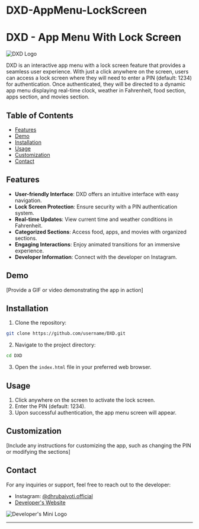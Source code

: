 # DXD-AppMenu-LockScreen

# DXD - App Menu With Lock Screen

![DXD Logo](link-to-logo)

DXD is an interactive app menu with a lock screen feature that provides a seamless user experience. With just a click anywhere on the screen, users can access a lock screen where they will need to enter a PIN (default: 1234) for authentication. Once authenticated, they will be directed to a dynamic app menu displaying real-time clock, weather in Fahrenheit, food section, apps section, and movies section.

## Table of Contents
- [Features](#features)
- [Demo](#demo)
- [Installation](#installation)
- [Usage](#usage)
- [Customization](#customization)
- [Contact](#contact)

## Features

- **User-friendly Interface**: DXD offers an intuitive interface with easy navigation.
- **Lock Screen Protection**: Ensure security with a PIN authentication system.
- **Real-time Updates**: View current time and weather conditions in Fahrenheit.
- **Categorized Sections**: Access food, apps, and movies with organized sections.
- **Engaging Interactions**: Enjoy animated transitions for an immersive experience.
- **Developer Information**: Connect with the developer on Instagram.

## Demo

[Provide a GIF or video demonstrating the app in action]

## Installation

1. Clone the repository:

```bash
git clone https://github.com/username/DXD.git
```

2. Navigate to the project directory:

```bash
cd DXD
```

3. Open the `index.html` file in your preferred web browser.

## Usage

1. Click anywhere on the screen to activate the lock screen.
2. Enter the PIN (default: 1234).
3. Upon successful authentication, the app menu screen will appear.

## Customization

[Include any instructions for customizing the app, such as changing the PIN or modifying the sections]

## Contact

For any inquiries or support, feel free to reach out to the developer:

- Instagram: [@dhrubajyoti.official](https://www.instagram.com/dhrubajyoti.official/)
- [Developer's Website](https://tx.me/DHRUBDXD)

![Developer's Mini Logo](link-to-mini-logo)

---

